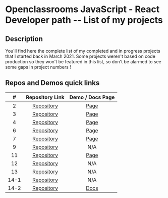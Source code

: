 # Openclassrooms JavaScript - React Developer path -- List of my projects

## Description

You'll find here the complete list of my completed and in progress projects that I started back in March 2021.
Some projects weren't based on code production so they won't be featured in this list, so don't be alarmed to see some gaps in project numbers !

## Repos and Demos quick links

|  #   |                          Repository Link                          |                          Demo / Docs Page                          |
| :--: | :---------------------------------------------------------------: | :----------------------------------------------------------------: |
|  2   | [Repository](https://github.com/Allandrow/CyrilTiger_2_13032021)  |     [Page](https://allandrow.github.io/CyrilTiger_2_13032021/)     |
|  3   | [Repository](https://github.com/Allandrow/CyrilTiger_3_06042021)  |     [Page](https://allandrow.github.io/CyrilTiger_3_06042021/)     |
|  4   |   [Repository](https://github.com/Allandrow/GameOn-website-FR)    | [Page](https://allandrow.github.io/GameOn-website-FR/starterOnly/) |
|  6   | [Repository](https://github.com/Allandrow/CyrilTiger_6_07052021)  |     [Page](https://allandrow.github.io/CyrilTiger_6_07052021/)     |
|  7   | [Repository](https://github.com/Allandrow/CyrilTiger_7_06072021)  |     [Page](https://allandrow.github.io/CyrilTiger_7_06072021/)     |
|  9   | [Repository](https://github.com/Allandrow/CyrilTiger_9_19082021)  |                                N/A                                 |
|  11  | [Repository](https://github.com/Allandrow/CyrilTiger_11_30092021) |   [Page](https://cyril-tiger-11-30092021-allandrow.vercel.app/)    |
|  12  | [Repository](https://github.com/Allandrow/CyrilTiger_12_15102021) |                                N/A                                 |
|  13  | [Repository](https://github.com/Allandrow/CyrilTiger_13_01122021) |                                N/A                                 |
| 14-1 | [Repository](https://github.com/Allandrow/CyrilTiger_14_25012022) |                                N/A                                 |
| 14-2 |   [Repository](https://github.com/Allandrow/React-TS-dataTable)   |      [Docs](https://allandrow.github.io/React-TS-dataTable/)       |
